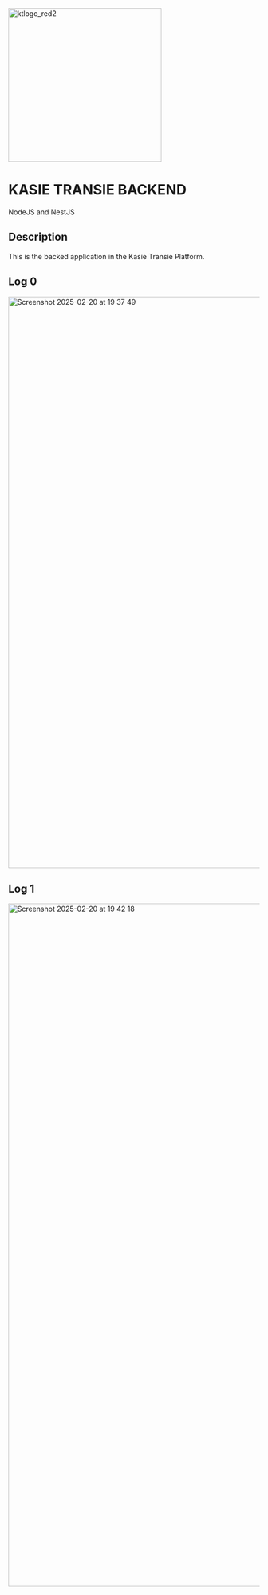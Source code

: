 
<img width="307" alt="ktlogo_red2" src="https://github.com/user-attachments/assets/7763f3c8-855c-4e49-8263-2f3ab4e314e0" />

# KASIE TRANSIE BACKEND

NodeJS and NestJS

## Description
This is the backed application in the Kasie Transie Platform.

## Log 0

<img width="1143" alt="Screenshot 2025-02-20 at 19 37 49" src="https://github.com/user-attachments/assets/0cda357c-9097-4619-b50d-4535c6c50ebd" />

## Log 1

<img width="1366" alt="Screenshot 2025-02-20 at 19 42 18" src="https://github.com/user-attachments/assets/b7604e52-9c0a-4b3c-8b5d-b9cc8422043c" />
